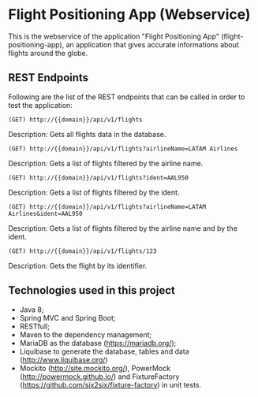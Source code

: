 # Flight Positioning App (Webservice)

This is the webservice of the application "Flight Positioning App" (flight-positioning-app), an application that gives accurate informations about flights around the globe.

## REST Endpoints

Following are the list of the REST endpoints that can be called in order to test the application:

```
(GET) http://{{domain}}/api/v1/flights
```
Description: Gets all flights data in the database.

```
(GET) http://{{domain}}/api/v1/flights?airlineName=LATAM Airlines
```
Description: Gets a list of flights filtered by the airline name.

```
(GET) http://{{domain}}/api/v1/flights?ident=AAL950
```
Description: Gets a list of flights filtered by the ident.

```
(GET) http://{{domain}}/api/v1/flights?airlineName=LATAM Airlines&ident=AAL950
```
Description: Gets a list of flights filtered by the airline name and by the ident.

```
(GET) http://{{domain}}/api/v1/flights/123
```
Description: Gets the flight by its identifier.

## Technologies used in this project

- Java 8;
- Spring MVC and Spring Boot;
- RESTfull;
- Maven to the dependency management;
- MariaDB as the database (https://mariadb.org/);
- Liquibase to generate the database, tables and data (http://www.liquibase.org/)
- Mockito (http://site.mockito.org/), PowerMock (http://powermock.github.io/) and FixtureFactory (https://github.com/six2six/fixture-factory) in unit tests.
